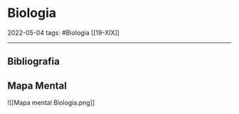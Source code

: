 # Biologia
2022-05-04
tags: #Biologia [[19-XIX]]



-----------------------------------------------
## Bibliografia

## Mapa Mental

![[Mapa mental Biologia.png]]

